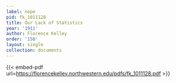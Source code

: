 ```yaml
---
label: nope
pid: fk_1011128
title: Our Lack of Statistics
year: '1911'
author: Florence Kelley
order: '150'
layout: single
collection: documents
---
```



{{< embed-pdf url=https://florencekelley.northwestern.edu/pdfs/fk_1011128.pdf >}}